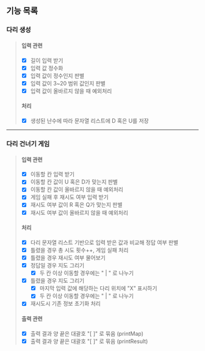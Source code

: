 기능 목록
---
### 다리 생성
> #### 입력 관련
> - [x] 길이 입력 받기
> - [x] 입력 값 정수화
> - [x] 입력 값이 정수인지 판별
> - [x] 입력 값이 3~20 범위 값인지 판별
> - [x] 입력 값이 올바르지 않을 때 예외처리
> #### 처리
> - [x] 생성된 난수에 따라 문자열 리스트에 D 혹은 U를 저장
---
### 다리 건너기 게임
> #### 입력 관련
> - [x] 이동할 칸 입력 받기
> - [x] 이동할 칸 값이 U 혹은 D가 맞는지 판별
> - [x] 이동할 칸 값이 올바르지 않을 때 예외처리
> - [x] 게임 실패 후 재시도 여부 입력 받기
> - [x] 재시도 여부 값이 R 혹은 Q가 맞는지 판별
> - [x] 재시도 여부 값이 올바르지 않을 때 예외처리
> #### 처리
> - [x] 다리 문자열 리스트 기반으로 입력 받은 값과 비교해 정답 여부 판별
> - [x] 틀렸을 경우 총 시도 횟수++, 게임 실패 처리
> - [x] 틀렸을 경우 재시도 여부 물어보기
> - [x] 정답일 경우 지도 그리기
>   - [x] 두 칸 이상 이동할 경우에는 " | " 로 나누기
> - [x] 틀렸을 경우 지도 그리기
>   - [x] 마지막 입력 값에 해당하는 다리 위치에 "X" 표시하기
>   - [x] 두 칸 이상 이동할 경우에는 " | " 로 나누기
> - [x] 재시도시 기존 정보 초기화 처리
> #### 출력 관련
> - [x] 출력 결과 양 끝은 대괄호 "[ ]" 로 묶음 (printMap)
> - [x] 출력 결과 양 끝은 대괄호 "[ ]" 로 묶음 (printResult)

